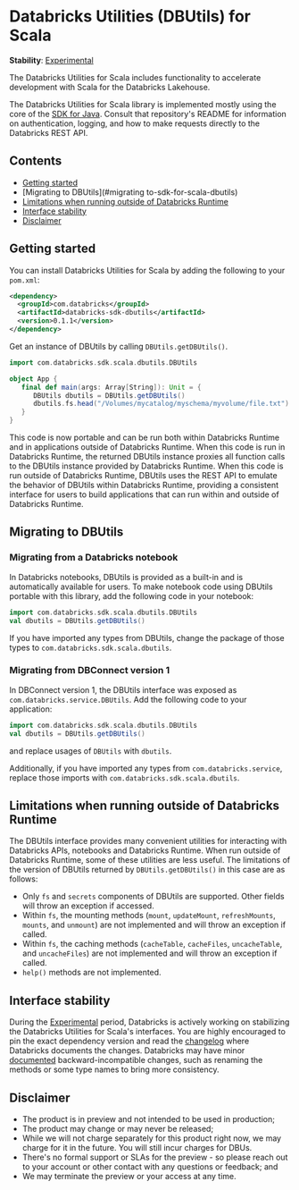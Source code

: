 # Databricks Utilities (DBUtils) for Scala

**Stability**: [Experimental](https://docs.databricks.com/release-notes/release-types.html)

The Databricks Utilities for Scala includes functionality to accelerate development with Scala for the Databricks Lakehouse.

The Databricks Utilities for Scala library is implemented mostly using the core of the [SDK for Java](https://github.com/databricks/databricks-sdk-java). Consult that repository's README for information on authentication, logging, and how to make requests directly to the Databricks REST API.

## Contents

- [Getting started](#getting-started)
- [Migrating to DBUtils](#migrating to-sdk-for-scala-dbutils)
- [Limitations when running outside of Databricks Runtime](#limitations-when-running-outside-of-databricks-runtime)
- [Interface stability](#interface-stability)
- [Disclaimer](#disclaimer)

## Getting started

You can install Databricks Utilities for Scala by adding the following to your `pom.xml`:

```pom.xml
<dependency>
  <groupId>com.databricks</groupId>
  <artifactId>databricks-sdk-dbutils</artifactId>
  <version>0.1.1</version>
</dependency>
```

Get an instance of DBUtils by calling `DBUtils.getDBUtils()`.

```scala
import com.databricks.sdk.scala.dbutils.DBUtils

object App {
   final def main(args: Array[String]): Unit = {
      DBUtils dbutils = DBUtils.getDBUtils()
      dbutils.fs.head("/Volumes/mycatalog/myschema/myvolume/file.txt")
   }
}
```

This code is now portable and can be run both within Databricks Runtime and in applications outside of Databricks Runtime. When this code is run in Databricks Runtime, the returned DBUtils instance proxies all function calls to the DBUtils instance provided by Databricks Runtime. When this code is run outside of Databricks Runtime, DBUtils uses the REST API to emulate the behavior of DBUtils within Databricks Runtime, providing a consistent interface for users to build applications that can run within and outside of Databricks Runtime.

## Migrating to DBUtils

### Migrating from a Databricks notebook

In Databricks notebooks, DBUtils is provided as a built-in and is automatically available for users. To make notebook code using DBUtils portable with this library, add the following code in your notebook:

```scala
import com.databricks.sdk.scala.dbutils.DBUtils
val dbutils = DBUtils.getDBUtils()
```

If you have imported any types from DBUtils, change the package of those types to `com.databricks.sdk.scala.dbutils`.

### Migrating from DBConnect version 1

In DBConnect version 1, the DBUtils interface was exposed as `com.databricks.service.DBUtils`. Add the following code to your application:

```scala
import com.databricks.sdk.scala.dbutils.DBUtils
val dbutils = DBUtils.getDBUtils()
```

and replace usages of `DBUtils` with `dbutils`.

Additionally, if you have imported any types from `com.databricks.service`, replace those imports with `com.databricks.sdk.scala.dbutils`.

## Limitations when running outside of Databricks Runtime

The DBUtils interface provides many convenient utilities for interacting with Databricks APIs, notebooks and Databricks Runtime. When run outside of Databricks Runtime, some of these utilities are less useful. The limitations of the version of DBUtils returned by `DBUtils.getDBUtils()` in this case are as follows:

* Only `fs` and `secrets` components of DBUtils are supported. Other fields will throw an exception if accessed.
* Within `fs`, the mounting methods (`mount`, `updateMount`, `refreshMounts`, `mounts`, and `unmount`) are not implemented and will throw an exception if called.
* Within `fs`, the caching methods (`cacheTable`, `cacheFiles`, `uncacheTable`, and `uncacheFiles`) are not implemented and will throw an exception if called.
* `help()` methods are not implemented.

## Interface stability

During the [Experimental](https://docs.databricks.com/release-notes/release-types.html) period, Databricks is actively working on stabilizing the Databricks Utilities for Scala's interfaces. You are highly encouraged to pin the exact dependency version and read the [changelog](https://github.com/databricks/databricks-sdk-java/blob/main/CHANGELOG.md) where Databricks documents the changes. Databricks may have minor [documented](https://github.com/databricks/databricks-sdk-java/blob/main/CHANGELOG.md) backward-incompatible changes, such as renaming the methods or some type names to bring more consistency.

## Disclaimer
- The product is in preview and not intended to be used in production;
- The product may change or may never be released;
- While we will not charge separately for this product right now, we may charge for it in the future. You will still incur charges for DBUs.
- There's no formal support or SLAs for the preview - so please reach out to your account or other contact with any questions or feedback; and
- We may terminate the preview or your access at any time.

